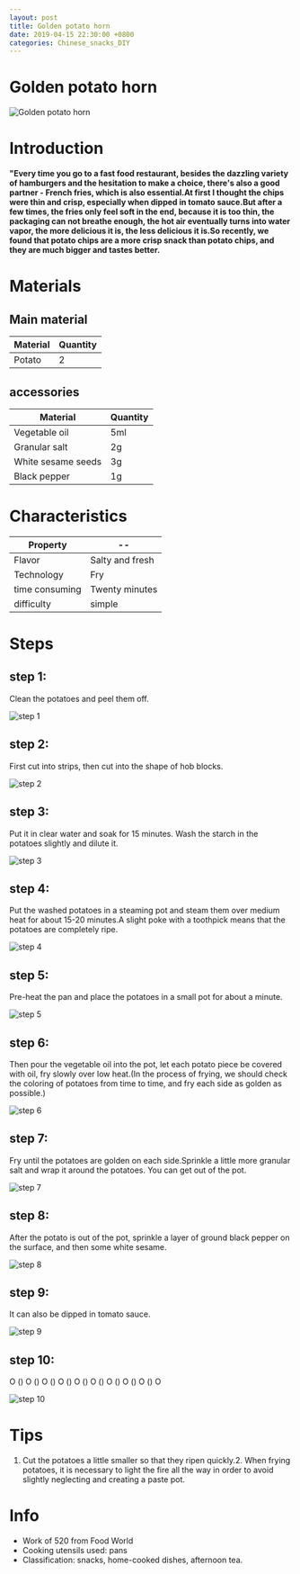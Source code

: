 ```yaml
---
layout: post
title: Golden potato horn
date: 2019-04-15 22:30:00 +0800
categories: Chinese_snacks_DIY
---
```


# Golden potato horn

![Golden potato horn]({{site.baseurl}}/img/434010/434010.jpg)

# Introduction

**"Every time you go to a fast food restaurant, besides the dazzling variety of hamburgers and the hesitation to make a choice, there's also a good partner - French fries, which is also essential.At first I thought the chips were thin and crisp, especially when dipped in tomato sauce.But after a few times, the fries only feel soft in the end, because it is too thin, the packaging can not breathe enough, the hot air eventually turns into water vapor, the more delicious it is, the less delicious it is.So recently, we found that potato chips are a more crisp snack than potato chips, and they are much bigger and tastes better.**

# Materials


## Main material

Material|Quantity
--|--
Potato|2

## accessories

Material|Quantity
--|--
Vegetable oil|5ml
Granular salt|2g
White sesame seeds|3g
Black pepper|1g

# Characteristics

Property|--
--|--
Flavor|Salty and fresh
Technology|Fry
time consuming|Twenty minutes
difficulty|simple

# Steps

## step 1:

Clean the potatoes and peel them off.

![step 1]({{site.baseurl}}/img/434010/1.jpg)

## step 2:

First cut into strips, then cut into the shape of hob blocks.

![step 2]({{site.baseurl}}/img/434010/2.jpg)

## step 3:

Put it in clear water and soak for 15 minutes. Wash the starch in the potatoes slightly and dilute it.

![step 3]({{site.baseurl}}/img/434010/3.jpg)

## step 4:

Put the washed potatoes in a steaming pot and steam them over medium heat for about 15-20 minutes.A slight poke with a toothpick means that the potatoes are completely ripe.

![step 4]({{site.baseurl}}/img/434010/4.jpg)

## step 5:

Pre-heat the pan and place the potatoes in a small pot for about a minute.

![step 5]({{site.baseurl}}/img/434010/5.jpg)

## step 6:

Then pour the vegetable oil into the pot, let each potato piece be covered with oil, fry slowly over low heat.(In the process of frying, we should check the coloring of potatoes from time to time, and fry each side as golden as possible.)

![step 6]({{site.baseurl}}/img/434010/6.jpg)

## step 7:

Fry until the potatoes are golden on each side.Sprinkle a little more granular salt and wrap it around the potatoes. You can get out of the pot.

![step 7]({{site.baseurl}}/img/434010/7.jpg)

## step 8:

After the potato is out of the pot, sprinkle a layer of ground black pepper on the surface, and then some white sesame.

![step 8]({{site.baseurl}}/img/434010/8.jpg)

## step 9:

It can also be dipped in tomato sauce.

![step 9]({{site.baseurl}}/img/434010/9.jpg)

## step 10:

O () O () O () O () O () O () O () O () O () O

![step 10]({{site.baseurl}}/img/434010/10.jpg)

# Tips

1. Cut the potatoes a little smaller so that they ripen quickly.2. When frying potatoes, it is necessary to light the fire all the way in order to avoid slightly neglecting and creating a paste pot.

# Info

- Work of 520 from Food World
- Cooking utensils used: pans
- Classification: snacks, home-cooked dishes, afternoon tea.
